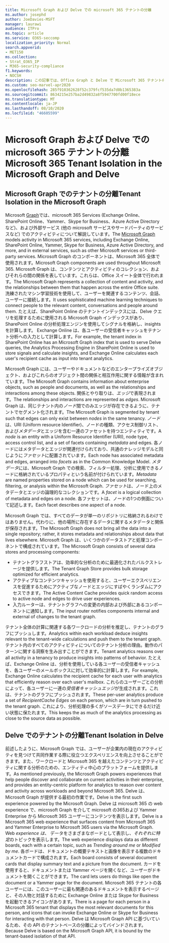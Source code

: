 ```yaml
---
title: Microsoft Graph および Delve での microsoft 365 テナントの分離
ms.author: josephd
author: JoeDavies-MSFT
manager: laurawi
audience: ITPro
ms.topic: article
ms.service: O365-seccomp
localization_priority: Normal
search.appverid:
- MET150
ms.collection:
- Strat_O365_IP
- M365-security-compliance
f1.keywords:
- NOCSH
description: この記事では、Office Graph と Delve で Microsoft 365 テナントの分離がどのように機能するかについて説明します。
ms.custom: seo-marvel-apr2020
ms.openlocfilehash: 285f910362628f52c379fcf535da7d0b1365383a
ms.sourcegitcommit: 8634215e257ba2d49832a8f5947700fd00f18ece
ms.translationtype: MT
ms.contentlocale: ja-JP
ms.lasthandoff: 08/10/2020
ms.locfileid: "46605599"
---
```

# <a name="microsoft-365-tenant-isolation-in-the-microsoft-graph-and-delve"></a><span data-ttu-id="13dcc-103">Microsoft Graph および Delve での microsoft 365 テナントの分離</span><span class="sxs-lookup"><span data-stu-id="13dcc-103">Microsoft 365 Tenant Isolation in the Microsoft Graph and Delve</span></span>

## <a name="tenant-isolation-in-the-microsoft-graph"></a><span data-ttu-id="13dcc-104">Microsoft Graph でのテナントの分離</span><span class="sxs-lookup"><span data-stu-id="13dcc-104">Tenant Isolation in the Microsoft Graph</span></span>

<span data-ttu-id="13dcc-105">Microsoft [Graph](https://developer.microsoft.com/graph)では、microsoft 365 Services (Exchange Online、SharePoint Online、Yammer、Skype for Business、Azure Active Directory など)、および外部サービス (他の microsoft サービスやサードパーティのサービスなど) でのアクティビティについて解説しています。</span><span class="sxs-lookup"><span data-stu-id="13dcc-105">The [Microsoft Graph](https://developer.microsoft.com/graph) models activity in Microsoft 365 services, including Exchange Online, SharePoint Online, Yammer, Skype for Business, Azure Active Directory, and more, and in external services, such as other Microsoft services or third-party services.</span></span> <span data-ttu-id="13dcc-106">Microsoft Graph のコンポーネントは、Microsoft 365 全体で使用されます。</span><span class="sxs-lookup"><span data-stu-id="13dcc-106">Microsoft Graph components are used throughout Microsoft 365.</span></span> <span data-ttu-id="13dcc-107">Microsoft Graph は、コンテンツとアクティビティのコレクション、およびそれらの間の関係を表しています。これらは、Office スイート全体で行われます。</span><span class="sxs-lookup"><span data-stu-id="13dcc-107">The Microsoft Graph represents a collection of content and activity, and the relationships between them that happen across the entire Office suite.</span></span> <span data-ttu-id="13dcc-108">洗練されたマシン学習技術を使用して、ユーザーを関連するコンテンツ、会話、ユーザーに接続します。</span><span class="sxs-lookup"><span data-stu-id="13dcc-108">It uses sophisticated machine learning techniques to connect people to the relevant content, conversations and people around them.</span></span> <span data-ttu-id="13dcc-109">たとえば、SharePoint Online のテナントインデックスには、Delve クエリを処理するために使用される Microsoft Graph インデックスがあり、SharePoint Online の分析処理エンジンを使用してシグナルを格納し、insights を計算します。 Exchange Online は、各ユーザーの受信者キャッシュをテナント分析への入力として計算します。</span><span class="sxs-lookup"><span data-stu-id="13dcc-109">For example, the tenant index in SharePoint Online has an Microsoft Graph index that is used to serve Delve queries, the Analytics Processing Engine in SharePoint Online is used to store signals and calculate insights, and Exchange Online calculates each user's recipient cache as input into tenant analytics.</span></span>

<span data-ttu-id="13dcc-110">Microsoft Graph には、ユーザーやドキュメントなどのエンタープライズオブジェクト、およびこれらのオブジェクト間の関係と相互作用に関する情報が含まれています。</span><span class="sxs-lookup"><span data-stu-id="13dcc-110">The Microsoft Graph contains information about enterprise objects, such as people and documents, as well as the relationships and interactions among these objects.</span></span> <span data-ttu-id="13dcc-111">関係とやり取りは、*エッジ*で表現されます。</span><span class="sxs-lookup"><span data-stu-id="13dcc-111">The relationships and interactions are represented as *edges*.</span></span> <span data-ttu-id="13dcc-112">Microsoft Graph は、同じテナント内の*ノード*間でのみエッジが存在できるように、テナントでセグメント化されます。</span><span class="sxs-lookup"><span data-stu-id="13dcc-112">The Microsoft Graph is segmented by tenant such that edges can only exist between *nodes* in the same tenancy.</span></span> <span data-ttu-id="13dcc-113">*ノード*は、URI (Uniform resource Identifier)、ノードの種類、アクセス制御リスト、および*メタデータ*とエッジを含む一連のファセットを持つエンティティです。</span><span class="sxs-lookup"><span data-stu-id="13dcc-113">A *node* is an entity with a Uniform Resource Identifier (URI), node type, access control list, and a set of facets containing *metadata* and edges.</span></span> <span data-ttu-id="13dcc-114">各ノードにはメタデータとエッジが関連付けられており、共通のナレッジモデルと同じように*ファセット*に配置されています。</span><span class="sxs-lookup"><span data-stu-id="13dcc-114">Each node has associated metadata and edges, arranged into *facets* as in the Common Knowledge Model.</span></span> <span data-ttu-id="13dcc-115">*メタデータ*には、Microsoft Graph での検索、フィルター処理、分析に使用できるノードに格納されているプロパティという名前が付けられています。</span><span class="sxs-lookup"><span data-stu-id="13dcc-115">*Metadata* are named properties stored on a node which can be used for searching, filtering, or analysis within the Microsoft Graph.</span></span> <span data-ttu-id="13dcc-116">*ファセット*は、ノード上のメタデータとエッジの論理的なコレクションです。</span><span class="sxs-lookup"><span data-stu-id="13dcc-116">A *facet* is a logical collection of metadata and edges on a node.</span></span> <span data-ttu-id="13dcc-117">各ファセットは、ノードの1つの側面について記述します。</span><span class="sxs-lookup"><span data-stu-id="13dcc-117">Each facet describes one aspect of a node.</span></span> 

<span data-ttu-id="13dcc-118">Microsoft Graph では、すべてのデータが単一のリポジトリに格納されるわけではありません。代わりに、他の場所に存在するデータに関するメタデータと関係が保存されます。</span><span class="sxs-lookup"><span data-stu-id="13dcc-118">The Microsoft Graph does not bring all the data into a single repository; rather, it stores metadata and relationships about data that lives elsewhere.</span></span> <span data-ttu-id="13dcc-119">Microsoft Graph は、いくつかのデータストアと処理コンポーネントで構成されています。</span><span class="sxs-lookup"><span data-stu-id="13dcc-119">The Microsoft Graph consists of several data stores and processing components:</span></span>

- <span data-ttu-id="13dcc-120">テナントグラフストアは、効率的な分析のために最適化されたバルクストレージを提供します。</span><span class="sxs-lookup"><span data-stu-id="13dcc-120">The Tenant Graph Store provides bulk storage optimized for efficient analytics.</span></span>
- <span data-ttu-id="13dcc-121">アクティブなコンテンツキャッシュを使用すると、ユーザーエクスペリエンスを促進するためにアクティブなノードとエッジにすばやくランダムにアクセスできます。</span><span class="sxs-lookup"><span data-stu-id="13dcc-121">The Active Content Cache provides quick random access to active node and edges to drive user experiences.</span></span>
- <span data-ttu-id="13dcc-122">入力ルーターは、テナントグラフへの変更の内部および外部にあるコンポーネントに通知します。</span><span class="sxs-lookup"><span data-stu-id="13dcc-122">The input router notifies components internal and external of changes to the tenant graph.</span></span>

<span data-ttu-id="13dcc-123">テナント全体の計算に関連する各ワークロードの分析を推定し、テナントのグラフにプッシュします。</span><span class="sxs-lookup"><span data-stu-id="13dcc-123">Analytics within each workload deduce insights relevant to the tenant-wide calculations and push them to the tenant graph.</span></span> <span data-ttu-id="13dcc-124">テナント内のすべてのアクティビティについてのテナント分析の理由。動作のパターンに関する洞察を生み出すことができます。</span><span class="sxs-lookup"><span data-stu-id="13dcc-124">Tenant analytics reasons over all activity in a tenancy to produce insights into patterns of behavior.</span></span> <span data-ttu-id="13dcc-125">たとえば、Exchange Online は、分析を使用している各ユーザーの受信者キャッシュを、各ユーザーのメールボックスに対して効率的に計算します。</span><span class="sxs-lookup"><span data-stu-id="13dcc-125">For example, Exchange Online calculates the recipient cache for each user with analytics that efficiently reason over each user's mailbox.</span></span> <span data-ttu-id="13dcc-126">これらのユーザーごとの分析によって、各ユーザーに一連の*受信者キャッシュエッジ*が生成されます。これは、テナントのグラフにプッシュされます。</span><span class="sxs-lookup"><span data-stu-id="13dcc-126">These per-user analytics produce a set of *RecipientCache Edges* on each person, which are in turn pushed to the tenant graph.</span></span> <span data-ttu-id="13dcc-127">これにより、分析処理の多くがソースデータにできるだけ近い状態に保たれます。</span><span class="sxs-lookup"><span data-stu-id="13dcc-127">This keeps the as much of the analytics processing as close to the source data as possible.</span></span>

## <a name="tenant-isolation-in-delve"></a><span data-ttu-id="13dcc-128">Delve でのテナントの分離</span><span class="sxs-lookup"><span data-stu-id="13dcc-128">Tenant Isolation in Delve</span></span>

<span data-ttu-id="13dcc-129">前述したように、Microsoft Graph では、ユーザーが企業内の現在のアクティビティを見つけて共同作業する際に役立つエクスペリエンスを向上させることができます。また、ワークロードと Microsoft 365 を越えたコンテンツとアクティビティに関する分析のための、エンティティ中心のプラットフォームを提供します。</span><span class="sxs-lookup"><span data-stu-id="13dcc-129">As mentioned previously, the Microsoft Graph powers experiences that help people discover and collaborate on current activities in their enterprise, and provides an entity-centric platform for analytics to reason over content and activity across workloads and beyond Microsoft 365.</span></span> <span data-ttu-id="13dcc-130">Delve は、Microsoft Graph が提供する最初の作業です。</span><span class="sxs-lookup"><span data-stu-id="13dcc-130">Delve is the first such experience powered by the Microsoft Graph.</span></span>
<span data-ttu-id="13dcc-131">Delve は microsoft 365 の web experience で、microsoft Graph を介して microsoft の365および Yammer Enterprise から Microsoft 365 ユーザーにコンテンツを表示します。</span><span class="sxs-lookup"><span data-stu-id="13dcc-131">Delve is a Microsoft 365 web experience that surfaces content from Microsoft 365 and Yammer Enterprise to Microsoft 365 users via the Microsoft Graph.</span></span> <span data-ttu-id="13dcc-132">Web *experience は、* データをさまざまなボードとして表示し、*それぞれに特定*のトピックを表示します。</span><span class="sxs-lookup"><span data-stu-id="13dcc-132">The web experience displays data as different boards, each with a certain topic, such as *Trending around me* or *Modified by me*.</span></span> <span data-ttu-id="13dcc-133">各ボードは、ドキュメントの概要テキストと画像を表示する複数のドキュメントカードで構成されます。</span><span class="sxs-lookup"><span data-stu-id="13dcc-133">Each board consists of several document cards that display summary text and a picture from the document.</span></span> <span data-ttu-id="13dcc-134">カードを使用すると、ドキュメントまたは Yammer ページを開くなど、ユーザーがドキュメントを開くことができます。</span><span class="sxs-lookup"><span data-stu-id="13dcc-134">The card lets users do things like open the document or a Yammer page for the document.</span></span> <span data-ttu-id="13dcc-135">Microsoft 365 テナントの各ユーザーには、このユーザーに最も関連のあるドキュメントを表示するページと、その人物と対話するために Exchange Online または Skype for Business を起動できるアイコンがあります。</span><span class="sxs-lookup"><span data-stu-id="13dcc-135">There is a page for each person in a Microsoft 365 tenant that displays the most relevant documents for this person, and icons that can invoke Exchange Online or Skype for Business for interacting with that person.</span></span> <span data-ttu-id="13dcc-136">Delve は Microsoft Graph API に基づいているため、その API のテナントベースの分離によってバインドされます。</span><span class="sxs-lookup"><span data-stu-id="13dcc-136">Because Delve is based on the Microsoft Graph API, it is bound by the tenant-based isolation of that API.</span></span>